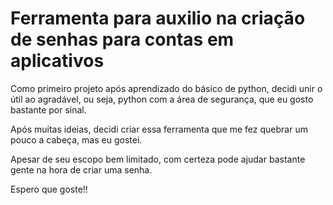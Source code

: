 Ferramenta para auxilio na criação de senhas para contas em aplicativos 
================================= 

Como primeiro projeto após aprendizado do básico de python, decidi unir o útil ao agradável, ou seja, python com a área de segurança, que eu gosto bastante por sinal.

Após muitas ideias, decidi criar essa ferramenta que me fez quebrar um pouco a cabeça, mas eu gostei. 

Apesar de seu escopo bem limitado, com certeza pode ajudar bastante gente na hora de criar uma senha.

Espero que goste!!